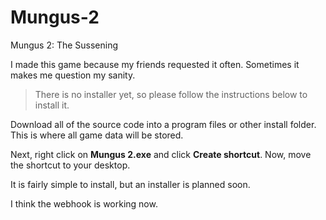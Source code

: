# Mungus-2
Mungus 2: The Sussening

I made this game because my friends requested it often. Sometimes it makes me question my sanity.
> There is no installer yet, so please follow the instructions below to install it.

Download all of the source code into a program files or other install folder. This is where all game data will be stored.

Next, right click on **Mungus 2.exe** and click **Create shortcut**.
Now, move the shortcut to your desktop.

It is fairly simple to install, but an installer is planned soon.

I think the webhook is working now.
